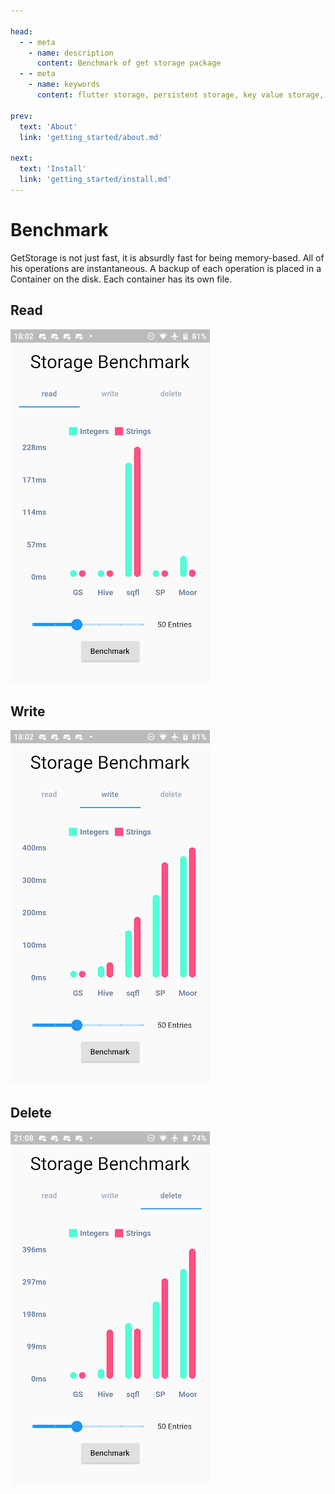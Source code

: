 ```yaml
---

head:
  - - meta
    - name: description
      content: Benchmark of get storage package
  - - meta
    - name: keywords
      content: flutter storage, persistent storage, key value storage, local data storage, shared preferences, benchmark get storage, flutter state management, flutter local storage , flutter , dart, getx

prev:
  text: 'About'
  link: 'getting_started/about.md'

next:
  text: 'Install'
  link: 'getting_started/install.md'
---
```




# Benchmark

GetStorage is not just fast, it is absurdly fast for being memory-based. All of his operations are instantaneous. A backup of each operation is placed in a Container on the disk. Each container has its own file.

## Read

![Read Benchmark](/benchmark/read.png)

## Write

![Write Benchmark](/benchmark/write.png)

## Delete

![Delete Benchmark](/benchmark/delete.png)
